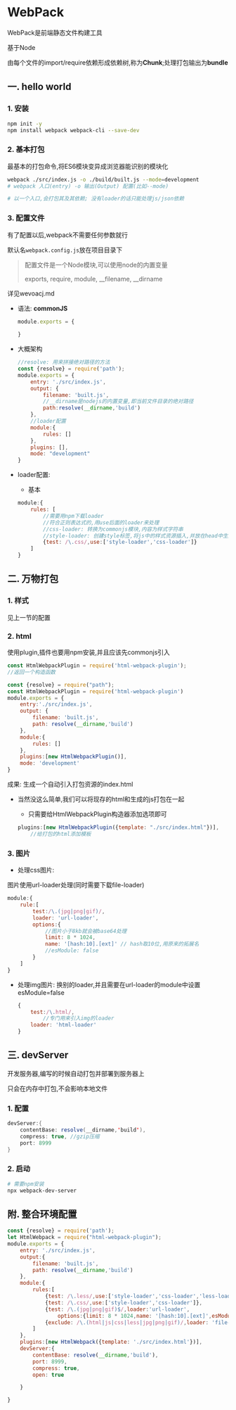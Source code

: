 # WebPack

WebPack是前端静态文件构建工具

基于Node

由每个文件的import/require依赖形成依赖树,称为**Chunk**;处理打包输出为**bundle**

## 一. hello world

### 1. 安装

```bash
npm init -y
npm install webpack webpack-cli --save-dev
```

### 2. 基本打包

最基本的打包命令,将ES6模块变异成浏览器能识别的模块化

```bash
webpack ./src/index.js -o ./build/built.js --mode=development
# webpack 入口(entry) -o 输出(Output) 配置(比如--mode)

# 以一个入口,会打包其及其依赖; 没有loader的话只能处理js/json依赖
```

### 3. 配置文件

有了配置以后,webpack不需要任何参数就行

默认名`webpack.config.js`放在项目目录下

> 配置文件是一个Node模块,可以使用node的内置变量
>
> exports, require, module, __filename, __dirname

详见wevoacj.md

* 语法: **commonJS**

  ```javascript
  module.exports = {
      
  }
  ```

* 大概架构

  ```javascript
  //resolve: 用来拼接绝对路径的方法
  const {resolve} = require('path');
  module.exports = {
      entry: './src/index.js',
      output: {
          filename: 'built.js',
          //__dirname是nodejs的内置变量,即当前文件目录的绝对路径
          path:resolve(__dirname,'build')
      },
      //loader配置
      module:{
          rules: []
      },
      plugins: [],
      mode: "development"
  }
  ```

* loader配置:

  * 基本

  ```javascript
  module:{
      rules: [
          //需要用npm下载loader
          //符合正则表达式的,用use后面的loader来处理
          //css-loader: 转换为commonjs模块,内容为样式字符串
          //style-loader: 创建style标签,将js中的样式资源插入,并放在head中生效
          {test: /\.css/,use:['style-loader','css-loader']}
      ]
  }
  ```

## 二. 万物打包

### 1. 样式

见上一节的配置

### 2. html

使用plugin,插件也要用npm安装,并且应该先commonjs引入

```javascript
const HtmlWebpackPlugin = require('html-webpack-plugin');
//返回一个构造函数
```

```javascript
const {resolve} = require("path");
const HtmlWebpackPlugin = require('html-webpack-plugin')
module.exports = {
    entry:'./src/index.js',
    output: {
        filename: 'built.js',
        path: resolve(__dirname,'build')
    },
    module:{
        rules: []
    },
    plugins:[new HtmlWebpackPlugin()],
    mode: 'development'
}
```

成果: 生成一个自动引入打包资源的index.html

* 当然没这么简单,我们可以将现存的html和生成的js打包在一起

  * 只需要给HtmlWebpackPlugin构造器添加选项即可

  ```javascript
  plugins:[new HtmlWebpackPlugin({template: "./src/index.html"})],
      //给打包的html添加模板
  ```

### 3. 图片

* 处理css图片: 

图片使用url-loader处理(同时需要下载file-loader)

```js
module:{
    rule:[
        test:/\.(jpg|png|gif)/,
        loader: 'url-loader',
        options:{
        	//图片小于8kb就会被base64处理
        	limit: 8 * 1024,
        	name: '[hash:10].[ext]' // hash取10位,用原来的拓展名
        	//esModule: false
        }
    ]
}
```

* 处理img图片: 换别的loader,并且需要在url-loader的module中设置esModule=false

  ```js
  {
      test:/\.html/,
          //专门用来引入img的loader
      loader: 'html-loader'
  }
  ```


## 三. devServer

开发服务器,编写的时候自动打包并部署到服务器上

只会在内存中打包,不会影响本地文件

### 1. 配置

```java
devServer:{
    contentBase: resolve(__dirname,'build'),
    compress: true, //gzip压缩
    port: 8999
}
```

### 2. 启动

```bash
# 需要npm安装
npx webpack-dev-server
```

## 附. 整合环境配置

```js
const {resolve} = require('path');
let HtmlWebpack = require("html-webpack-plugin");
module.exports = {
    entry: './src/index.js',
    output:{
        filename: 'built.js',
        path: resolve(__dirname,'build')
    },
    module:{
        rules:[
            {test: /\.less/,use:['style-loader','css-loader','less-loader']},
            {test: /\.css/,use:['style-loader','css-loader']},
            {test: /\.(jpg|png|gif)$/,loader:'url-loader',
                options:{limit: 8 * 1024,name: '[hash:10].[ext]',esModule:false}},
            {exclude: /\.(html|js|css|less|jpg|png|gif)/,loader: 'file-loader',options: {name:'[hash:10].[ext]'}}
        ]
    },
    plugins:[new HtmlWebpack({template: './src/index.html'})],
    devServer:{
        contentBase: resolve(__dirname,'build'),
        port: 8999,
        compress: true,
        open: true

    }

}
```


